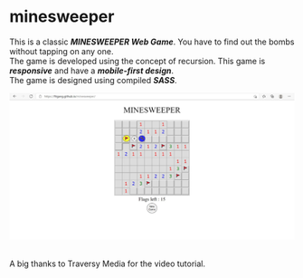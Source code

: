 # minesweeper

This is a classic ***MINESWEEPER Web Game***. You have to find out the bombs without tapping on any one.<br>
The game is developed using the concept of recursion.
This game is ***responsive*** and have a ***mobile-first design***.<br>
The game is designed using compiled ***SASS***.

<img src="image.jpg" alt="minesweeper">


<br>A big thanks to Traversy Media for the video tutorial.

